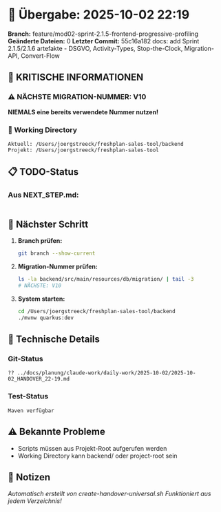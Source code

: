 # 🤝 Übergabe: 2025-10-02 22:19
**Branch:** feature/mod02-sprint-2.1.5-frontend-progressive-profiling
**Geänderte Dateien:** 0
**Letzter Commit:** 55c16a182 docs: add Sprint 2.1.5/2.1.6 artefakte - DSGVO, Activity-Types, Stop-the-Clock, Migration-API, Convert-Flow

## 🚨 KRITISCHE INFORMATIONEN

### ⚠️ NÄCHSTE MIGRATION-NUMMER: V10
**NIEMALS eine bereits verwendete Nummer nutzen!**

### 📍 Working Directory
```
Aktuell: /Users/joergstreeck/freshplan-sales-tool/backend
Projekt: /Users/joergstreeck/freshplan-sales-tool
```

## 📋 TODO-Status

### Aus NEXT_STEP.md:
```

```

## 🎯 Nächster Schritt

1. **Branch prüfen:**
   ```bash
   git branch --show-current
   ```

2. **Migration-Nummer prüfen:**
   ```bash
   ls -la backend/src/main/resources/db/migration/ | tail -3
   # NÄCHSTE: V10
   ```

3. **System starten:**
   ```bash
   cd /Users/joergstreeck/freshplan-sales-tool/backend
   ./mvnw quarkus:dev
   ```

## 🔧 Technische Details

### Git-Status
```
?? ../docs/planung/claude-work/daily-work/2025-10-02/2025-10-02_HANDOVER_22-19.md
```

### Test-Status
```
Maven verfügbar
```

## ⚠️ Bekannte Probleme

- Scripts müssen aus Projekt-Root aufgerufen werden
- Working Directory kann backend/ oder project-root sein

## 📝 Notizen

_Automatisch erstellt von create-handover-universal.sh_
_Funktioniert aus jedem Verzeichnis!_
